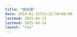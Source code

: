 ```yaml
---
title: "朋友圈"
date: 2024-01-15T23:22:50+08:00
lastmod: 2025-04-23
lastmod: 2025-04-24
layout: "rss"
---
```


